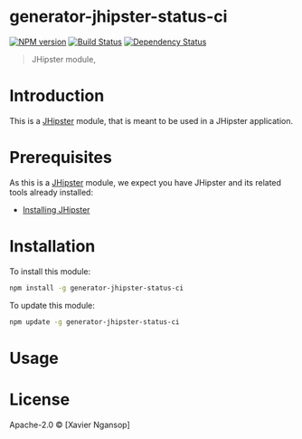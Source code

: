 # generator-jhipster-status-ci
[![NPM version][npm-image]][npm-url] [![Build Status][travis-image]][travis-url] [![Dependency Status][daviddm-image]][daviddm-url]
> JHipster module, 

# Introduction

This is a [JHipster](http://jhipster.github.io/) module, that is meant to be used in a JHipster application.

# Prerequisites

As this is a [JHipster](http://jhipster.github.io/) module, we expect you have JHipster and its related tools already installed:

- [Installing JHipster](https://jhipster.github.io/installation.html)

# Installation

To install this module:

```bash
npm install -g generator-jhipster-status-ci
```

To update this module:
```bash
npm update -g generator-jhipster-status-ci
```

# Usage

# License

Apache-2.0 © [Xavier Ngansop]

[npm-image]: https://img.shields.io/npm/v/generator-jhipster-status-ci.svg
[npm-url]: https://npmjs.org/package/generator-jhipster-status-ci
[travis-image]: https://travis-ci.org/ngaxavi/generator-jhipster-status-ci.svg?branch=master
[travis-url]: https://travis-ci.org/ngaxavi/generator-jhipster-ci
[daviddm-image]: https://david-dm.org/ngaxavi/generator-jhipster-status-ci.svg?theme=shields.io
[daviddm-url]: https://david-dm.org/ngaxavi/generator-jhipster-status-ci
